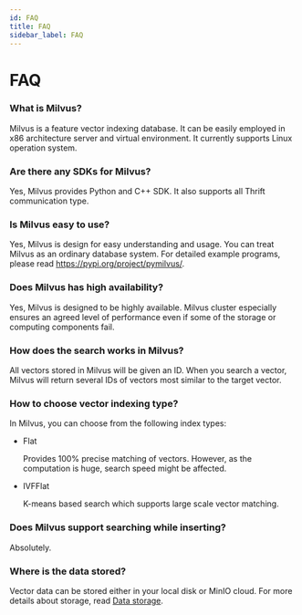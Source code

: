 ```yaml
---
id: FAQ
title: FAQ
sidebar_label: FAQ
---
```


# FAQ

### What is Milvus?

Milvus is a feature vector indexing database. It can be easily employed in x86 architecture server and virtual environment. It currently supports Linux operation system. 
    
### Are there any SDKs for Milvus?

 Yes, Milvus provides Python and C++ SDK. It also supports all Thrift communication type.

### Is Milvus easy to use?

Yes, Milvus is design for easy understanding and usage. You can treat Milvus as an ordinary database system. For detailed example programs, please read https://pypi.org/project/pymilvus/.

### Does Milvus has high availability?

Yes, Milvus is designed to be highly available. Milvus cluster especially ensures an agreed level of performance even if some of the storage or computing components fail. 

### How does the search works in Milvus?

All vectors stored in Milvus will be given an ID. When you search a vector, Milvus will return several IDs of vectors most similar to the target vector.


### How to choose vector indexing type?

In Milvus, you can choose from the following index types:

- Flat

  Provides 100% precise matching of vectors. However, as the computation is huge, search speed might be affected. 
  
- IVFFlat

  K-means based search which supports large scale vector matching.


### Does Milvus support searching while inserting?

Absolutely. 

### Where is the data stored?

Vector data can be stored either in your local disk or MinIO cloud. For more details about storage, read [Data storage](../userguide/data_storage.md).
